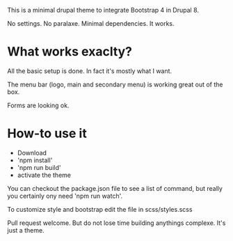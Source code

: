 This is a minimal drupal theme to integrate Bootstrap 4 in Drupal 8.

No settings. No paralaxe. Minimal dependencies. It works.

# What works exaclty?
All the basic setup is done. In fact it's mostly what I want.

The menu bar (logo, main and secondary menu) is working great out of the box.

Forms are looking ok.

# How-to use it

- Download
- 'npm install'
- 'npm run build'
- activate the theme

You can checkout the package.json file to see a list of command, but really you certainly ony need 'npm run watch'.

To customize style and bootstrap edit the file in scss/styles.scss

Pull request welcome. But do not lose time building anythings complexe. It's just a theme.
